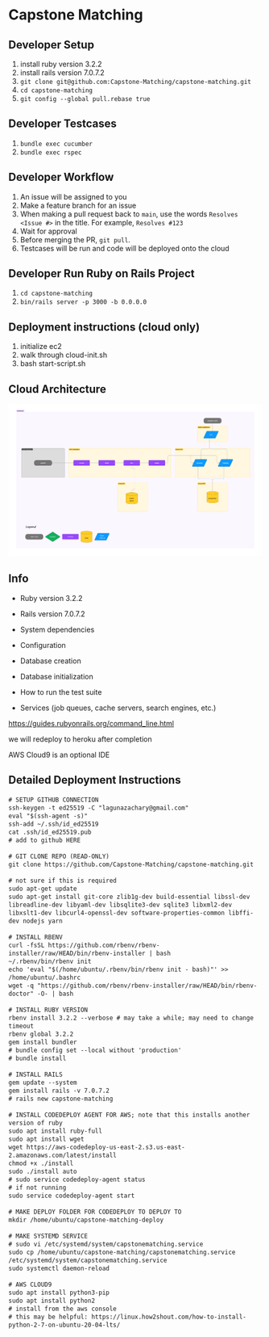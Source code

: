 # Capstone Matching

## Developer Setup
1. install ruby version 3.2.2
2. install rails version 7.0.7.2
3. ```git clone git@github.com:Capstone-Matching/capstone-matching.git```
4. ```cd capstone-matching```
5. ```git config --global pull.rebase true```

## Developer Testcases
1. ```bundle exec cucumber```
1. ```bundle exec rspec```

## Developer Workflow
1. An issue will be assigned to you
2. Make a feature branch for an issue
3. When making a pull request back to ```main```, use the words ```Resolves <Issue #>``` in the title. For example, ```Resolves #123```
4. Wait for approval
5. Before merging the PR, ```git pull```.
6. Testcases will be run and code will be deployed onto the cloud

## Developer Run Ruby on Rails Project
1. ```cd capstone-matching```
2. ```bin/rails server -p 3000 -b 0.0.0.0```

## Deployment instructions (cloud only)
1. initialize ec2
2. walk through cloud-init.sh
3. bash start-script.sh

## Cloud Architecture
![Alt text](.cloud/capstone-matching-cloud.png)


## Info
* Ruby version
3.2.2

* Rails version
7.0.7.2

* System dependencies

* Configuration

* Database creation

* Database initialization

* How to run the test suite

* Services (job queues, cache servers, search engines, etc.)

https://guides.rubyonrails.org/command_line.html

we will redeploy to heroku after completion

AWS Cloud9 is an optional IDE

## Detailed Deployment Instructions
```
# SETUP GITHUB CONNECTION
ssh-keygen -t ed25519 -C "lagunazachary@gmail.com"
eval "$(ssh-agent -s)"
ssh-add ~/.ssh/id_ed25519
cat .ssh/id_ed25519.pub 
# add to github HERE

# GIT CLONE REPO (READ-ONLY)
git clone https://github.com/Capstone-Matching/capstone-matching.git

# not sure if this is required
sudo apt-get update 
sudo apt-get install git-core zlib1g-dev build-essential libssl-dev libreadline-dev libyaml-dev libsqlite3-dev sqlite3 libxml2-dev libxslt1-dev libcurl4-openssl-dev software-properties-common libffi-dev nodejs yarn

# INSTALL RBENV
curl -fsSL https://github.com/rbenv/rbenv-installer/raw/HEAD/bin/rbenv-installer | bash
~/.rbenv/bin/rbenv init
echo 'eval "$(/home/ubuntu/.rbenv/bin/rbenv init - bash)"' >> /home/ubuntu/.bashrc
wget -q "https://github.com/rbenv/rbenv-installer/raw/HEAD/bin/rbenv-doctor" -O- | bash

# INSTALL RUBY VERSION
rbenv install 3.2.2 --verbose # may take a while; may need to change timeout
rbenv global 3.2.2
gem install bundler
# bundle config set --local without 'production'
# bundle install

# INSTALL RAILS
gem update --system
gem install rails -v 7.0.7.2
# rails new capstone-matching

# INSTALL CODEDEPLOY AGENT FOR AWS; note that this installs another version of ruby
sudo apt install ruby-full
sudo apt install wget
wget https://aws-codedeploy-us-east-2.s3.us-east-2.amazonaws.com/latest/install
chmod +x ./install
sudo ./install auto
# sudo service codedeploy-agent status
# if not running
sudo service codedeploy-agent start

# MAKE DEPLOY FOLDER FOR CODEDEPLOY TO DEPLOY TO
mkdir /home/ubuntu/capstone-matching-deploy

# MAKE SYSTEMD SERVICE
# sudo vi /etc/systemd/system/capstonematching.service
sudo cp /home/ubuntu/capstone-matching/capstonematching.service /etc/systemd/system/capstonematching.service
sudo systemctl daemon-reload

# AWS CLOUD9
sudo apt install python3-pip
sudo apt install python2
# install from the aws console
# this may be helpful: https://linux.how2shout.com/how-to-install-python-2-7-on-ubuntu-20-04-lts/

```
